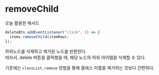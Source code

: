 # removeChild

오늘 활용한 매서드

```javascript
deleteBtn.addEventListener("click", () => {
  items.removeChild(itemRow);
});
```

하위노드를 삭제하고 제거된 노드를 반환한다.  
따라서, delete 버튼을 클릭했을 때, 해당 노드의 하위 아이템을 삭제할 수 있다.

기존에는 `classList.remove` 방법을 통해 클래스 이름을 제거하는 것보다 간편하다.
